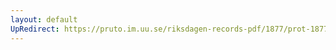 ```yaml
---
layout: default
UpRedirect: https://pruto.im.uu.se/riksdagen-records-pdf/1877/prot-1877--ak--030/prot-1877--ak--030_032.pdf
---
```

